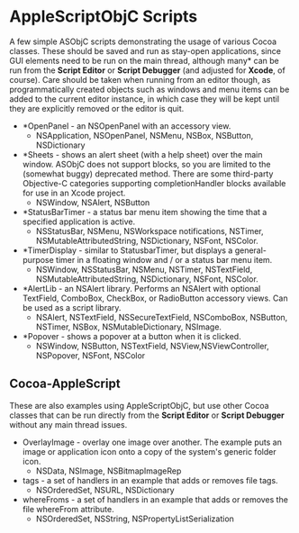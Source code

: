 # AppleScriptObjC Scripts

A few simple ASObjC scripts demonstrating the usage of various Cocoa classes.  These should be saved and run as stay-open applications, since GUI elements need to be run on the main thread, although many* can be run from the **Script Editor** or **Script Debugger** (and adjusted for **Xcode**, of course).  Care should be taken when running from an editor though, as programmatically created objects such as windows and menu items can be added to the current editor instance, in which case they will be kept until they are explicitly removed or the editor is quit.


* *OpenPanel - an NSOpenPanel with an accessory view.
	* NSApplication, NSOpenPanel, NSMenu, NSBox, NSButton, NSDictionary
* *Sheets - shows an alert sheet (with a help sheet) over the main window.  ASObjC does not support blocks, so you are limited to the (somewhat buggy) deprecated method.  There are some third-party Objective-C categories supporting completionHandler blocks available for use in an Xcode project.
	* NSWindow, NSAlert, NSButton
* *StatusBarTimer - a status bar menu item showing the time that a specified application is active.
	* NSStatusBar, NSMenu, NSWorkspace notifications, NSTimer, NSMutableAttributedString, NSDictionary, NSFont, NSColor.
* *TimerDisplay - similar to StatusbarTimer, but displays a general-purpose timer in a floating window and / or a status bar menu item.
	* NSWindow, NSStatusBar, NSMenu, NSTimer, NSTextField, NSMutableAttributedString, NSDictionary, NSFont, NSColor.
* *AlertLib - an NSAlert library.  Performs an NSAlert with optional TextField, ComboBox, CheckBox, or RadioButton accessory views.  Can be used as a script library.
	* NSAlert, NSTextField, NSSecureTextField, NSComboBox, NSButton, NSTimer, NSBox, NSMutableDictionary, NSImage.
* *Popover - shows a popover at a button when it is clicked.
	* NSWindow, NSButton, NSTextField, NSView,NSViewController, NSPopover, NSFont, NSColor

## Cocoa-AppleScript

These are also examples using AppleScriptObjC, but use other Cocoa classes that can be run directly from the **Script Editor** or **Script Debugger** without any main thread issues.  


* OverlayImage - overlay one image over another.  The example puts an image or application icon onto a copy of the system's generic folder icon.
	* NSData, NSImage, NSBitmapImageRep
* tags - a set of handlers in an example that adds or removes file tags.
	* NSOrderedSet, NSURL, NSDictionary
* whereFroms - a set of handlers in an example that adds or removes the file whereFrom attribute.
	* NSOrderedSet, NSString, NSPropertyListSerialization

